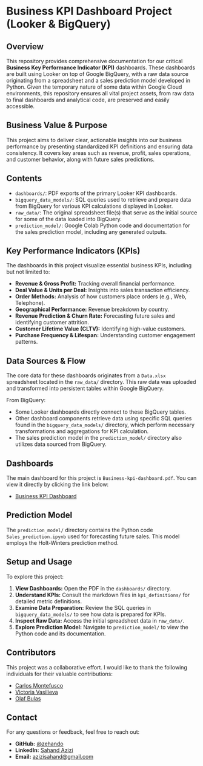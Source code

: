 # Business KPI Dashboard Project (Looker & BigQuery)

## Overview
This repository provides comprehensive documentation for our critical **Business Key Performance Indicator (KPI)** dashboards. These dashboards are built using Looker on top of Google BigQuery, with a raw data source originating from a spreadsheet and a sales prediction model developed in Python. Given the temporary nature of some data within Google Cloud environments, this repository ensures all vital project assets, from raw data to final dashboards and analytical code, are preserved and easily accessible.

## Business Value & Purpose
This project aims to deliver clear, actionable insights into our business performance by presenting standardized KPI definitions and ensuring data consistency. It covers key areas such as revenue, profit, sales operations, and customer behavior, along with future sales predictions.

## Contents
- `dashboards/`: PDF exports of the primary Looker KPI dashboards.
- `bigquery_data_models/`: SQL queries used to retrieve and prepare data from BigQuery for various KPI calculations displayed in Looker.
- `raw_data/`: The original spreadsheet file(s) that serve as the initial source for some of the data loaded into BigQuery.
- `prediction_model/`: Google Colab Python code and documentation for the sales prediction model, including any generated outputs.

## Key Performance Indicators (KPIs)
The dashboards in this project visualize essential business KPIs, including but not limited to:
* **Revenue & Gross Profit:** Tracking overall financial performance.
* **Deal Value & Units per Deal:** Insights into sales transaction efficiency.
* **Order Methods:** Analysis of how customers place orders (e.g., Web, Telephone).
* **Geographical Performance:** Revenue breakdown by country.
* **Revenue Prediction & Churn Rate:** Forecasting future sales and identifying customer attrition.
* **Customer Lifetime Value (CLTV):** Identifying high-value customers.
* **Purchase Frequency & Lifespan:** Understanding customer engagement patterns.


## Data Sources & Flow
The core data for these dashboards originates from a `Data.xlsx` spreadsheet located in the `raw_data/` directory. This raw data was uploaded and transformed into persistent tables within Google BigQuery.

From BigQuery:
* Some Looker dashboards directly connect to these BigQuery tables.
* Other dashboard components retrieve data using specific SQL queries found in the `bigquery_data_models/` directory, which perform necessary transformations and aggregations for KPI calculation.
* The sales prediction model in the `prediction_model/` directory also utilizes data sourced from BigQuery.

## Dashboards
The main dashboard for this project is `Business-kpi-dashboard.pdf`. You can view it directly by clicking the link below:
* [Business KPI Dashboard](dashboards/Business-kpi-dashboard.pdf)


## Prediction Model
The `prediction_model/` directory contains the Python code `Sales_prediction.ipynb` used for forecasting future sales. This model employs the Holt-Winters prediction method.

## Setup and Usage
To explore this project:
1.  **View Dashboards:** Open the PDF in the `dashboards/` directory.
2.  **Understand KPIs:** Consult the markdown files in `kpi_definitions/` for detailed metric definitions.
3.  **Examine Data Preparation:** Review the SQL queries in `bigquery_data_models/` to see how data is prepared for KPIs.
4.  **Inspect Raw Data:** Access the initial spreadsheet data in `raw_data/`.
5.  **Explore Prediction Model:** Navigate to `prediction_model/` to view the Python code and its documentation.

## Contributors

This project was a collaborative effort. I would like to thank the following individuals for their valuable contributions:

*  [Carlos Montefusco](https://github.com/camontefusco/)
*  [Victoria Vasilieva](https://github.com/victoria-vasilieva)
*  [Olaf Bulas](https://github.com/Cebulva)

## Contact

For any questions or feedback, feel free to reach out:

* **GitHub:** [@zehando](https://github.com/zehando)
* **LinkedIn:** [Sahand Azizi](https://www.linkedin.com/in/sahandazizi/)
* **Email:** azizisahand@gmail.com
